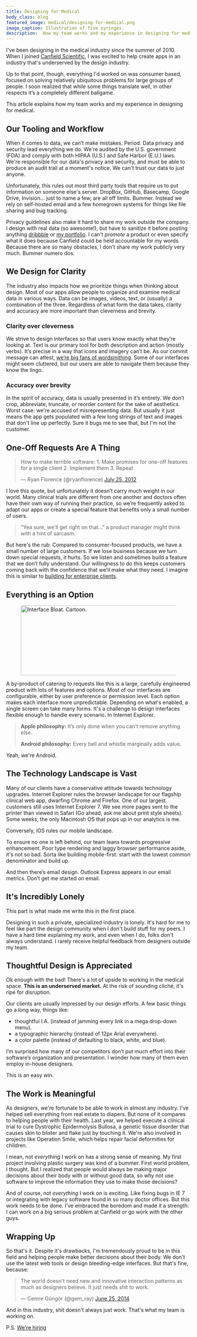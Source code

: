 ```yaml
---
title: Designing for Medical
body_class: blog
featured_image: medical/designing-for-medical.png
image_caption: Illustration of five syringes.
description:  How my team works and my experience in designing for medical.
---
```


I've been designing in the medical industry since the summer of 2010. When I joined [Canfield Scientific](http://www.canfieldsci.com), I was excited to help create apps in an industry that's underserved by the design industry.

Up to that point, though, everything I'd worked on was consumer based, focused on solving relatively ubiquitous problems for large groups of people. I soon realized that while some things translate well, in other respects it’s a completely different ballgame.

This article explains how my team works and my experience in designing for medical.

## Our Tooling and Workflow
When it comes to data, we can’t make mistakes. Period. Data privacy and security lead everything we do. We're audited by the U.S. government (FDA) and comply with both HIPAA (U.S.) and Safe Harbor (E.U.) laws. We're responsible for our data's privacy and security, and must be able to produce an audit trail at a moment's notice. We can't trust our data to just anyone.

Unfortunately, this rules out most third party tools that require us to put information on someone else's server. DropBox, GitHub, Basecamp, Google Drive, Invision... just to name a few, are all off limits. Bummer. Instead we rely on self-hosted email and a few homegrown systems for things like file sharing and bug tracking.

Privacy guidelines also make it hard to share my work outside the company. I design with real data (so awesome!), but have to sanitize it before posting anything [dribbble](http://www.dribbble.com/tedgoas) or [my portfolio](/work). I can't _promote_ a product or even specify what it does because Canfield could be held accountable for my words. Because there are so many obstacles, I don't share my work publicly very much. Bummer numero dos.

## We Design for Clarity
The industry also impacts how we prioritize things when thinking about design. Most of our apps allow people to organize and examine medical data in various ways. Data can be images, videos, text, or (usually) a combination of the three. Regardless of what form the data takes, clarity and accuracy are more important than cleverness and brevity.

### Clarity over cleverness
We strive to design interfaces so that users know exactly what they’re looking at. Text is our primary tool for both description and action (mostly verbs). It’s precise in a way that icons and imagery can’t be. As our commit message can attest, [we’re big fans of wordsmithing](http://www.fastcodesign.com/3026463/from-google-ventures-5-rules-for-writing-great-interface-copy). Some of our interfaces might seem cluttered, but our users are able to navigate them because they know the lingo.

### Accuracy over brevity
In the spirit of accuracy, data is usually presented in it’s entirety. We don’t crop, abbreviate, truncate, or reorder content for the sake of aesthetics. Worst case: we're accused of misrepresenting data. But usually it just means the app gets populated with a few long strings of text and images that don't line up perfectly. Sure it bugs me to see that, but I'm not the customer.

## One-Off Requests Are A Thing
<blockquote class="twitter-tweet" lang="en"><p>How to make terrible software:&#10;&#10;1. Make promises for one-off features for a single client&#10;&#10;2. Implement them&#10;&#10;3. Repeat</p>&mdash; Ryan Florence (@ryanflorence) <a href="https://twitter.com/ryanflorence/status/227967938005700609">July 25, 2012</a></blockquote>
<script async src="//platform.twitter.com/widgets.js" charset="utf-8"></script>

I love this quote, but unfortunately it doesn’t carry much weight in our world. Many clinical trials are different from one another and doctors often have their own way of running their practice, so we’re frequently asked to adapt our apps or create a special feature that benefits only a small number of users.

> "Yea sure, we'll get right on that..." a product manager might think with a hint of sarcasm.

But here's the rub: Compared to consumer-focused products, we have a small number of large customers. If we lose business because we turn down special requests, it hurts. So we listen and sometimes build a feature that we don’t fully understand. Our willingness to do this keeps customers coming back with the confidence that we'll make what they need. I imagine this is similar to [building for enterprise clients](http://spencerfry.com/building-for-the-enterprise).

## Everything is an Option

<figure class="unbound max-w-5xl bg-gray-1 p-4 rounded">
	<img src="/assets/img/medical/ui-bloat.png" alt="Interface Bloat. Cartoon." height="190" width="920">
</figure>

A by-product of catering to requests like this is a large, carefully engineered product with lots of features and options. Most of our interfaces are configurable, either by user preference or permission level. Each option makes each interface more unpredictable. Depending on what's enabled, a single screen can take many forms. It's a challenge to design interfaces flexible enough to handle every scenario. In Internet Explorer.

> <p><strong>Apple philosophy:</strong> It’s only done when you can’t remove anything else.</p><p><strong>Android philosophy:</strong> Every bell and whistle marginally adds value.</p>

Yeah, we're Android.

## The Technology Landscape is Vast
Many of our clients have a conservative attitude towards technology upgrades. Internet Explorer rules the browser landscape for our flagship clinical web app, dwarfing Chrome and Firefox. One of our largest customers still uses Internet Explorer 7. We see more pages sent to the printer than viewed in Safari (Go ahead, ask me about print style sheets). Some weeks, the only Macintosh OS that pops up in our analytics is me.

Conversely, iOS rules our mobile landscape.

To ensure no one is left behind, our team leans towards progressive enhancement. Poor type rendering and laggy browser performance aside, it's not so bad. Sorta like building mobile-first: start with the lowest common denominator and build up.

And then there’s email design. Outlook Express appears in our email metrics. Don’t get me started on email.

## It's Incredibly Lonely
This part is what made me write this in the first place.

Designing in such a private, specialized industry is lonely. It's hard for me to feel like part the design community when I don't build stuff for my peers. I have a hard time explaining my work, and even when I do, folks don't always understand. I rarely receive helpful feedback from designers outside my team.

## Thoughtful Design is Appreciated
Ok enough with the bad! There's a lot of upside to working in the medical space. **This is an underserved market.** At the risk of sounding cliché, it's ripe for disruption.

Our clients are usually impressed by our design efforts. A few basic things go a long way, things like:

* thoughtful I.A. (instead of jamming every link in a mega drop-down menu).
* a typographic hierarchy (instead of 12px Arial everywhere).
* a color palette (instead of defaulting to black, white, and blue).

I’m surprised how many of our competitors don’t put much effort into their software’s organization and presentation. I wonder how many of them even employ in-house designers.

This is an easy win.

## The Work is Meaningful
As designers, we're fortunate to be able to work in almost any industry. I've helped sell everything from real estate to diapers. But none of it compares to helping people with their health. Last year, we helped execute a clinical trial to cure Dystrophic Epidermolysis Bullosa, a genetic tissue disorder that causes skin to blister and flake just by touching it. We're also involved in projects like Operation Smile, which helps repair facial deformities for children.

I mean, not _everything_ I work on has a strong sense of meaning. My first project involving plastic surgery was kind of a bummer. First world problem, I thought. But I realized that people would always be making major decisions about their body with or without good data, so why not use software to improve the information they use to make those decisions?

And of course, not _everything_ I work on is exciting. Like fixing bugs in IE 7 or integrating with legacy software found in so many doctor offices. But this work needs to be done. I've embraced the boredom and made it a strength: I can work on a big serious problem at Canfield or go work with the other guys.

## Wrapping Up
So that's it. Despite it's drawbacks, I'm tremendously proud to be in this field and helping people make better decisions about their body. We don't use the latest web tools or design bleeding-edge interfaces. But that's fine, because:

<div class="embedded-tweet">
	<blockquote class="twitter-tweet" lang="en"><p>The world doesn&#39;t need new and innovative interaction patterns as much as designers believe. It just needs shit to work.</p>&mdash; Cemre Güngör (@gem_ray) <a href="https://twitter.com/gem_ray/status/481855135610847233">June 25, 2014</a></blockquote>
	<script async src="//platform.twitter.com/widgets.js" charset="utf-8"></script>
</div>

And in this industry, shit doesn't always just work. That's what my team is working on.

P.S. [We're hiring](http://www.canfieldsci.com/careers/)
